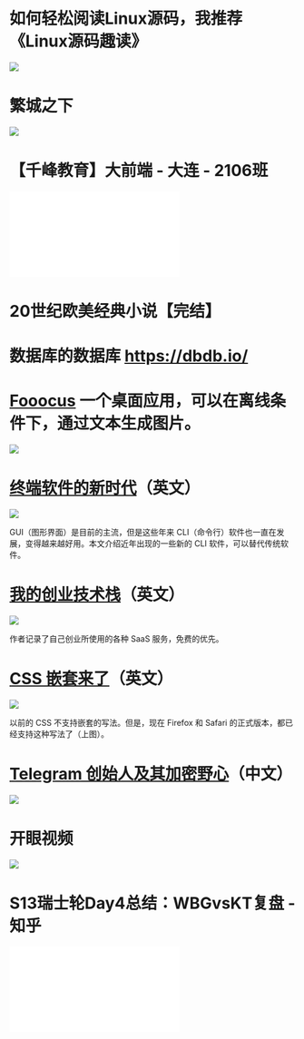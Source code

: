 # 如何轻松阅读Linux源码，我推荐《Linux源码趣读》

![](Pasted%20image%2020231023091928.png)

# 繁城之下

![](Pasted%20image%2020231023111358.png)

# 【千峰教育】大前端 - 大连 - 2106班
![](01.pdf)

#  20世纪欧美经典小说【完结】 

#  数据库的数据库 https://dbdb.io/

# [Fooocus](https://github.com/lllyasviel/Fooocus) 一个桌面应用，可以在离线条件下，通过文本生成图片。

![](https://cdn.beekka.com/blogimg/asset/202308/bg2023081304.webp)



# [终端软件的新时代](https://www.trickster.dev/post/back-to-the-terminal-the-new-era-of-cli-and-tui-software/)（英文）

![](https://cdn.beekka.com/blogimg/asset/202308/bg2023080909.webp)

GUI（图形界面）是目前的主流，但是这些年来 CLI（命令行）软件也一直在发展，变得越来越好用。本文介绍近年出现的一些新的 CLI 软件，可以替代传统软件。

# [我的创业技术栈](https://getwaitlist.com/blog/solo-dev-startup-stack)（英文）

![](https://cdn.beekka.com/blogimg/asset/202308/bg2023080807.webp)

作者记录了自己创业所使用的各种 SaaS 服务，免费的优先。
# [CSS 嵌套来了](https://webkit.org/blog/14571/css-nesting-and-the-cascade/)（英文）

![](https://cdn.beekka.com/blogimg/asset/202310/bg2023100513.webp)

以前的 CSS 不支持嵌套的写法。但是，现在 Firefox 和 Safari 的正式版本，都已经支持这种写法了（上图）。
# [Telegram 创始人及其加密野心](https://finance.sina.cn/blockchain/2023-10-17/detail-imzrkyrm8917643.d.html)（中文）

![](https://cdn.beekka.com/blogimg/asset/202310/bg2023101810.webp)
# 开眼视频

![](Pasted%20image%2020231023160404.png)

# S13瑞士轮Day4总结：WBGvsKT复盘 - 知乎
![](S13瑞士轮Day4总结：WBGvsKT复盘%20-%20知乎.pdf)